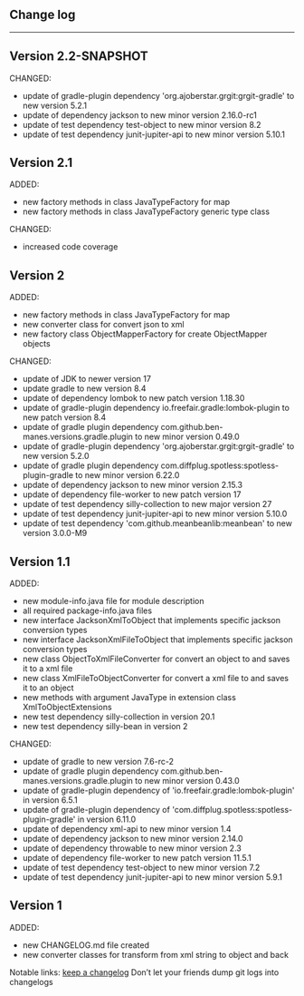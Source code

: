 ## Change log
----------------------

Version 2.2-SNAPSHOT
-------------

CHANGED:

- update of gradle-plugin dependency 'org.ajoberstar.grgit:grgit-gradle' to new version 5.2.1
- update of dependency jackson to new minor version 2.16.0-rc1
- update of test dependency test-object to new minor version 8.2
- update of test dependency junit-jupiter-api to new minor version 5.10.1

Version 2.1
-------------

ADDED:

- new factory methods in class JavaTypeFactory for map
- new factory methods in class JavaTypeFactory generic type class

CHANGED:

- increased code coverage

Version 2
-------------

ADDED:

- new factory methods in class JavaTypeFactory for map
- new converter class for convert json to xml
- new factory class ObjectMapperFactory for create ObjectMapper objects

CHANGED:

- update of JDK to newer version 17
- update gradle to new version 8.4
- update of dependency lombok to new patch version 1.18.30
- update of gradle-plugin dependency io.freefair.gradle:lombok-plugin to new patch version 8.4
- update of gradle plugin dependency com.github.ben-manes.versions.gradle.plugin to new minor version 0.49.0
- update of gradle-plugin dependency 'org.ajoberstar.grgit:grgit-gradle' to new version 5.2.0
- update of gradle plugin dependency com.diffplug.spotless:spotless-plugin-gradle to new minor version 6.22.0
- update of dependency jackson to new minor version 2.15.3
- update of dependency file-worker to new patch version 17
- update of test dependency silly-collection to new major version 27
- update of test dependency junit-jupiter-api to new minor version 5.10.0
- update of test dependency 'com.github.meanbeanlib:meanbean' to new version 3.0.0-M9

Version 1.1
-------------

ADDED:

- new module-info.java file for module description
- all required package-info.java files
- new interface JacksonXmlToObject that implements specific jackson conversion types
- new interface JacksonXmlFileToObject that implements specific jackson conversion types
- new class ObjectToXmlFileConverter for convert an object to and saves it to a xml file
- new class XmlFileToObjectConverter for convert a xml file to and saves it to an object
- new methods with argument JavaType in extension class XmlToObjectExtensions
- new test dependency silly-collection in version 20.1
- new test dependency silly-bean in version 2

CHANGED:

- update of gradle to new version 7.6-rc-2
- update of gradle plugin dependency com.github.ben-manes.versions.gradle.plugin to new minor version 0.43.0
- update of gradle-plugin dependency of 'io.freefair.gradle:lombok-plugin' in version 6.5.1
- update of gradle-plugin dependency of 'com.diffplug.spotless:spotless-plugin-gradle' in version 6.11.0
- update of dependency xml-api to new minor version 1.4
- update of dependency jackson to new minor version 2.14.0
- update of dependency throwable to new minor version 2.3
- update of dependency file-worker to new patch version 11.5.1
- update of test dependency test-object to new minor version 7.2
- update of test dependency junit-jupiter-api to new minor version 5.9.1

Version 1
-------------

ADDED:

- new CHANGELOG.md file created
- new converter classes for transform from xml string to object and back

Notable links:
[keep a changelog](http://keepachangelog.com/en/1.0.0/) Don’t let your friends dump git logs into changelogs
